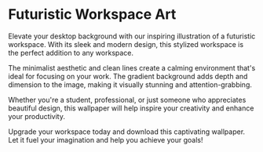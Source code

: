 <!--font:Poppins-->

# Futuristic Workspace Art

Elevate your desktop background with our inspiring illustration of a futuristic workspace. With its sleek and modern design, this stylized workspace is the perfect addition to any workspace.

The minimalist aesthetic and clean lines create a calming environment that's ideal for focusing on your work. The gradient background adds depth and dimension to the image, making it visually stunning and attention-grabbing.

Whether you're a student, professional, or just someone who appreciates beautiful design, this wallpaper will help inspire your creativity and enhance your productivity.

Upgrade your workspace today and download this captivating wallpaper. Let it fuel your imagination and help you achieve your goals!

<!--

Write me markdown content of website with wallpaper:

"A wallpaper featuring a stylized illustration of a futuristic workspace, with a minimalist and modern design, set against a gradient background."

The header of the page should not be copy of the text but rather a real content of the website which is using this wallpaper.


---


# Futuristic Workspace Wallpaper

Enhance your desktop background with our stunning wallpaper featuring a stylized illustration of a futuristic workspace. The minimalist and modern design of the workspace is sure to inspire productivity and creativity.

The wallpaper is set against a gradient background, adding depth and dimension to the overall aesthetic. Whether you're a student, professional, or simply someone who appreciates beautiful design, this wallpaper is perfect for you.

Download now and elevate your workspace to the next level!


---


Heading should not include word "wallpaper". The website should not be about the wallpaper itself, wallpaper is just a related background, rewrite whole content.


---


# Elevate Your Workspace with a Futuristic Design

Transform your desktop background with our stunning illustration of a futuristic workspace. The minimalist and modern design is sure to inspire creativity and enhance productivity.

The stylized workspace features sleek lines and a clean aesthetic, set against a gradient background that adds depth and dimension to the overall look. Whether you're a student, professional, or simply someone who appreciates beautiful design, this wallpaper will bring a touch of sophistication to your workspace.

Upgrade your desktop today and let this inspiring image fuel your imagination. Download now and take your work to new heights!


---


Heading is too long, rewrite whole content.


---


# Futuristic Workspace Illustration

Looking for a desktop background that will inspire creativity and enhance productivity? Look no further than our stunning illustration of a futuristic workspace.

Featuring a sleek and modern design, this stylized workspace is the perfect addition to any desktop. The clean lines and minimalist aesthetic create a calming environment that's ideal for focusing on your work.

Set against a gradient background, the image pops with depth and dimension, creating a visually stunning backdrop for your computer screen. Whether you're a student, professional, or simply someone who appreciates beautiful design, this wallpaper is sure to impress.

Upgrade your workspace today and let this inspiring image help you achieve your goals. Download now and take your work to new heights!


---


Heading is too long, rewrite whole content.


---


# Inspiring Futuristic Workspace Illustration

Elevate your desktop background with our inspiring illustration of a futuristic workspace. With its sleek and modern design, this stylized workspace is the perfect addition to any workspace.

The minimalist aesthetic and clean lines create a calming environment that's ideal for focusing on your work. The gradient background adds depth and dimension to the image, making it visually stunning and attention-grabbing.

Whether you're a student, professional, or just someone who appreciates beautiful design, this wallpaper will help inspire your creativity and enhance your productivity.

Upgrade your workspace today and download this captivating wallpaper. Let it fuel your imagination and help you achieve your goals!


---


Write me a Google font which is best fitting for the website.

Pick from the list:
- Montserrat
- Playfair Display
- Exo 2
- Orbitron
- Poppins
- Futura
- Open Sans
- Lobster
- Roboto
- IBM Plex Sans
- Lato
- Raleway
- Dancing Script
- Alegreya
- Barlow Condensed
- Inter
- Great Vibes


Write just the font name nothing else.


---


Poppins

-->
